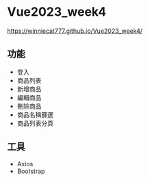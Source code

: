 # Vue2023_week4
https://winniecat777.github.io/Vue2023_week4/

## 功能
- 登入
- 商品列表
- 新增商品
- 編輯商品
- 刪除商品
- 商品名稱篩選
- 商品列表分頁

## 工具
- Axios
- Bootstrap